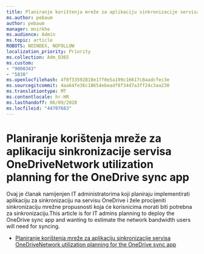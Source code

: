 ```yaml
---
title: Planiranje korištenja mreže za aplikaciju sinkronizacije servisa OneDrive
ms.author: pebaum
author: pebaum
manager: mnirkhe
ms.audience: Admin
ms.topic: article
ROBOTS: NOINDEX, NOFOLLOW
localization_priority: Priority
ms.collection: Adm_O365
ms.custom:
- "9000343"
- "5838"
ms.openlocfilehash: 4f0f33592818e17f0e5a199c16617c8aadcfec3e
ms.sourcegitcommit: 4aa64fe36c18654ebeadf8f34d7a3ff24c3aa230
ms.translationtype: MT
ms.contentlocale: hr-HR
ms.lasthandoff: 06/09/2020
ms.locfileid: "44707683"
---
```

# <a name="network-utilization-planning-for-the-onedrive-sync-app"></a><span data-ttu-id="6ad36-102">Planiranje korištenja mreže za aplikaciju sinkronizacije servisa OneDrive</span><span class="sxs-lookup"><span data-stu-id="6ad36-102">Network utilization planning for the OneDrive sync app</span></span>

<span data-ttu-id="6ad36-103">Ovaj je članak namijenjen IT administratorima koji planiraju implementirati aplikaciju za sinkronizaciju na servisu OneDrive i žele procijeniti sinkronizaciju mrežne propusnosti koja će korisnicima morati biti potrebna za sinkronizaciju.</span><span class="sxs-lookup"><span data-stu-id="6ad36-103">This article is for IT admins planning to deploy the OneDrive sync app and wanting to estimate the network bandwidth users will need for syncing.</span></span>  

- [<span data-ttu-id="6ad36-104">Planiranje korištenja mreže za aplikaciju sinkronizacije servisa OneDrive</span><span class="sxs-lookup"><span data-stu-id="6ad36-104">Network utilization planning for the OneDrive sync app</span></span>](https://docs.microsoft.com/onedrive/network-utilization-planning)